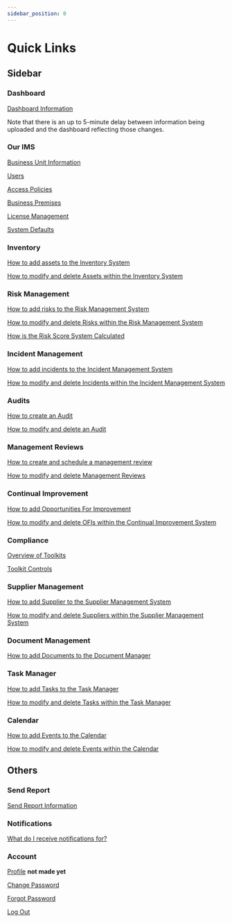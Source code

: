 ```yaml
---
sidebar_position: 0
---
```


# Quick Links

## Sidebar

### Dashboard

[Dashboard Information][Dashboard]

[Dashboard]: ./Modules/dashboard

Note that there is an up to 5-minute delay between information being uploaded and the dashboard reflecting those changes.

### Our IMS

[Business Unit Information][Our IMS - Business Unit]

[Users][Our IMS - Users]

[Access Policies][Our IMS - Access Policies]

[Business Premises][Our IMS - Business Premises]

[License Management][Our IMS - License Management]

[System Defaults][Our IMS - System Defaults]

[Our IMS - Business Unit]: ./Modules/Our%20IMS/business_units
[Our IMS - Users]: ./Modules/Our%20IMS/users
[Our IMS - Access Policies]: ./Modules/Our%20IMS/access_policies
[Our IMS - Business Premises]: ./Modules/Our%20IMS/business_premises
[Our IMS - License Management]: ./Modules/Our%20IMS/license_management
[Our IMS - System Defaults]: ./Modules/Our%20IMS/system_defaults

### Inventory

[How to add assets to the Inventory System][Inventory Management]

[How to modify and delete Assets within the Inventory System][Asset Actions]

[Inventory Management]: ./Modules/Inventory%20Management/adding_assets
[Asset Actions]: ./Modules/Inventory%20Management/adding_assets#managing-assets

### Risk Management

[How to add risks to the Risk Management System][Risk Management]

[How to modify and delete Risks within the Risk Management System][Risk Actions]

[How is the Risk Score System Calculated][Risk Scoring]

[Risk Management]: ./Modules/Risk%20Management/adding_risks
[Risk Actions]: ./Modules/Risk%20Management/adding_risks#managing-risks
[Risk Scoring]: ./Modules/Risk%20Management/risk_scoring

### Incident Management

[How to add incidents to the Incident Management System][Incident Management]

[How to modify and delete Incidents within the Incident Management System][Incident Action]

[Incident Management]: ./Modules/Incident%20Management/raising_incidents
[Incident Action]: ./Modules/Incident%20Management/raising_incidents#managing-incidents

### Audits

[How to create an Audit][Add Audit]

[How to modify and delete an Audit][Audit Action]

[Add Audit]: ./Modules/Audits/add_audit
[Audit Action]: ./Modules/Audits/add_audit#managing-audits

### Management Reviews

[How to create and schedule a management review][Add Management Review]

[How to modify and delete Management Reviews][Management Actions]

[Add Management Review]: ./Modules/Management%20Reviews/add_review
[Management Actions]: ./Modules/Management%20Reviews/add_review#managing-reviews

### Continual Improvement

[How to add Opportunities For Improvement][OFI]

[How to modify and delete OFIs within the Continual Improvement System][OFI Action]

[OFI]: ./Modules/Continual%20Improvement/add_ofi
[OFI Action]: ./Modules/Continual%20Improvement/add_ofi#managing-ofis

### Compliance

[Overview of Toolkits][Overview]

[Toolkit Controls][Control]

[Overview]: ./Modules/Compliance/overview
[Control]: ./Modules/Compliance/controls

### Supplier Management

[How to add Supplier to the Supplier Management System][Supplier]

[How to modify and delete Suppliers within the Supplier Management System][Supplier Action]

[Supplier]: ./Modules/Supplier%20Management/add_supplier
[Supplier Action]: ./Modules/Supplier%20Management/add_supplier#modifying-a-supplier

### Document Management

[How to add Documents to the Document Manager][Upload]

[Upload]: ./Modules/Document%20Management/upload

### Task Manager

[How to add Tasks to the Task Manager][Task Manager]

[How to modify and delete Tasks within the Task Manager][Task Manager Actions]

[Task Manager]: ./Modules/Task%20Manager/add_task
[Task Manager Actions]: ./Modules/Task%20Manager/add_task#managing-tasks

### Calendar

[How to add Events to the Calendar][Calendar]

[How to modify and delete Events within the Calendar][Calendar Actions]

[Calendar]: ./Modules/Calendar/add_calendar
[Calendar Actions]: ./Modules/Calendar/add_calendar#managing-calendar-events

## Others

### Send Report

[Send Report Information][Send Report]

[Send Report]: ./Modules/dashboard#dashboard-report

### Notifications

[What do I receive notifications for?][Notifs]

[Notifs]: ./notifications

### Account
 
[Profile] **not made yet**

[Change Password][]

[Forgot Password][]

[Log Out][]

[Change Password]: ./new_user#changing-your-password "New User Change Password"
[Forgot Password]: ./new_user#forgot-password
[Log Out]: ./new_user#logging-out "New User Log Out"
[Profile]: ./new_user#profile